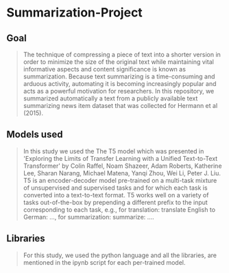# Summarization-Project

## Goal

> The technique of compressing a piece of text into a shorter version in order to minimize the size of the original text while maintaining vital informative aspects and content significance is known as summarization.
Because text summarizing is a time-consuming and arduous activity, automating it is becoming increasingly popular and acts as a powerful motivation for researchers.
In this repository, we summarized automatically a text from a publicly available text summarizing news item dataset that was collected for Hermann et al (2015). 

## Models used

> In this study we used the The T5 model which was presented in 'Exploring the Limits of Transfer Learning with a Unified Text-to-Text Transformer' by Colin Raffel, Noam Shazeer, Adam Roberts, Katherine Lee, Sharan Narang, Michael Matena, Yanqi Zhou, Wei Li, Peter J. Liu.
> T5 is an encoder-decoder model pre-trained on a multi-task mixture of unsupervised and supervised tasks and for which each task is converted into a text-to-text format. T5 works well on a variety of tasks out-of-the-box by prepending a different prefix to the input corresponding to each task, e.g., for translation: translate English to German: …, for summarization: summarize: ….

## Libraries

> For this study, we used the python language and all the libraries, are mentioned in the ipynb script for each per-trained model.
